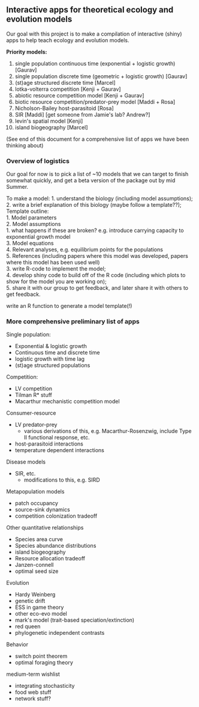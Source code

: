 ## Interactive apps for theoretical ecology and evolution models

Our goal with this project is to make a compilation of interactive (shiny) apps to help teach ecology and evolution models.

**Priority models:**

1. single population continuous time (exponential + logistic growth) [Gaurav]
2. single population discrete time (geometric + logistic growth) [Gaurav]
3. (st)age structured discrete time [Marcel]
4. lotka-volterra competition [Kenji + Gaurav]
5. abiotic resource competition model [Kenji + Gaurav]
6. biotic resource competition/predator-prey model [Maddi + Rosa]
7. Nicholson-Bailey host-parasitoid [Rosa]
8. SIR [Maddi] [get someone from Jamie's lab? Andrew?]
9. levin's spatial model [Kenji]
10. island biogeography [Marcel]

(See end of this document for a comprehensive list of apps we have been thinking about)

### Overview of logistics

Our goal for now is to pick a list of ~10 models that we can target to finish somewhat quickly, and get a beta version of the package out by mid Summer.

To make a model:
	1. understand the biology (including model assumptions);  
 	2. write a brief explanation of this biology (maybe follow a template??);  
      	Template outline:  
      	1. Model parameters  
      	2. Model assumptions  
           	1. what happens if these are broken? e.g. introduce carrying capacity to exponential growth model  
      	3. Model equations  
      	4. Relevant analyses, e.g. equilibrium points for the populations   
      	5. References (including papers where this model was developed, papers where this model has been used well)  
 	3. write R-code to implement the model;  
 	4. develop shiny code to build off of the R code (including which plots to show for the model you are working on);   
 	5. share it with our group to get feedback, and later share it with others to get feedback.

write an R function to generate a model template(!)

### More comprehensive preliminary list of apps

Single population:   
- Exponential & logistic growth  
- Continuous time and discrete time  
- logistic growth with time lag  
- (st)age structured populations

Competition:  
- LV competition  
- Tilman R* stuff  
- Macarthur mechanistic competition model 

Consumer-resource  
- LV predator-prey  
  - various derivations of this, e.g. Macarthur-Rosenzwig, include Type II functional response, etc.  
- host-parasitoid interactions  
- temperature dependent interactions

Disease models  
- SIR, etc.  
  - modifications to this, e.g. SIRD  

Metapopulation models  
- patch occupancy  
- source-sink dynamics  
- competition colonization tradeoff

Other quantitative relationships   
- Species area curve  
- Species abundance distributions  
- island biogeography  
- Resource allocation tradeoff  
- Janzen-connell  
- optimal seed size  

Evolution  
- Hardy Weinberg  
- genetic drift  
- ESS in game theory  
- other eco-evo model  
- mark's model (trait-based speciation/extinction)   
- red queen  
- phylogenetic independent contrasts  

Behavior  
- switch point theorem  
- optimal foraging theory  

medium-term wishlist  
- integrating stochasticity  
- food web stuff  
- network stuff?  

